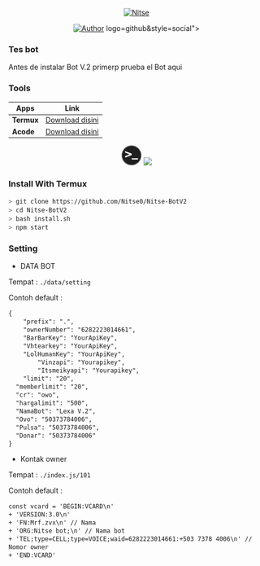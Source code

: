 <p align="center">
<a href="https://github.com/Nitse0"><img title="Nitse" src="https://img.shields.io/badge/github-Nitse-orange.svg?style=social&logo=github"></a>
</p>
<p align="center">
<a href="https://github.com/Nitse0"><img title="Author" src="https://img.shields.io/badge/Nitse-BotV2-green?style=for-the-badge&logo=github"></a></a>
logo=github&style=social"></a>
</p>
<p align="center">
</a>
</p>


### Tes bot
Antes de instalar Bot V.2 primerp prueba el Bot aqui 
<p>
</p>

### Tools
| Apps | Link |
|--------|--------|
| **Termux** | [Download disini](https://play.google.com/store/apps/details?id=com.termux) |
| **Acode** | [Download disini](https://play.google.com/store/apps/details?id=com.foxdebug.acodefree) |
<p align="center">
  <div align="center">
 <code><img height="40" src="https://raw.githubusercontent.com/github/explore/80688e429a7d4ef2fca1e82350fe8e3517d3494d/topics/terminal/terminal.png"></code>
 <code><img height="40" src="https://user-images.githubusercontent.com/72728486/108440991-c9196180-7286-11eb-910e-d95691565ec8.png"></code>

  </div>
  </p>


### Install With Termux

```bash
> git clone https://github.com/Nitse0/Nitse-BotV2
> cd Nitse-BotV2
> bash install.sh
> npm start
```

### Setting
* DATA BOT

Tempat : ```./data/setting```

Contoh default :
```
{
	"prefix": ".",
	"ownerNumber": "6282223014661",
	"BarBarKey": "YourApiKey",
	"Vhtearkey": "YourApiKey",
	"LolHumanKey": "YourApiKey",
        "Vinzapi": "Yourapikey",
        "Itsmeikyapi": "Yourapikey",
	"limit": "20",
  "memberlimit": "20",
  "cr": "owo",
  "hargalimit": "500",
  "NamaBot": "Lexa V.2",
  "Ovo": "50373784006",
  "Pulsa": "50373784006",
  "Donar": "50373784006"
}
```

* Kontak owner

Tempat : ```./index.js/101```

Contoh default :

```
const vcard = 'BEGIN:VCARD\n'
+ 'VERSION:3.0\n'
+ 'FN:Mrf.zvx\n' // Nama
+ 'ORG:Nitse bot;\n' // Nama bot
+ 'TEL;type=CELL;type=VOICE;waid=6282223014661:+503 7378 4006\n' // Nomor owner
+ 'END:VCARD' 
```
